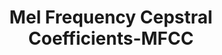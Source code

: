 ---
title: "Mel Frequency Cepstral Coefficients-MFCC"

categories: ['']

tags: ['Mel', 'Frequency', 'Cepstral', 'Coefficients', 'MFCC']

arwords: ''

arexps: []

enwords: ['Mel Frequency Cepstral Coefficients-MFCC']

enexps: []

arlexicons: ''

enlexicons: 'M'

authors: ['Ruqayya Roshdy']

translators: ['X']

citations: 'تطبيقات أساسية في المعالجة الآلية للغة العربية'

sources: 'مركز الملك عبدالله بن عبدالعزيز الدولي لخدمة اللغة العربية'

slug: ""
---